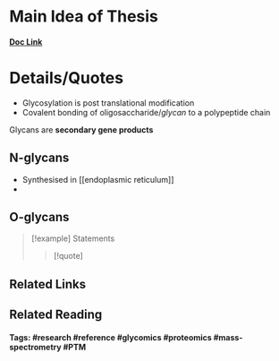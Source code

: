 # Main Idea of Thesis


#### [Doc Link](https://www.ncbi.nlm.nih.gov/pmc/articles/PMC7564411/)

# Details/Quotes
- Glycosylation is post translational modification
- Covalent bonding of oligosaccharide/*glycan* to a polypeptide chain

Glycans are **secondary gene products**

## N-glycans
- Synthesised in [[endoplasmic reticulum]]
- 


## O-glycans

> [!example] Statements
> 
> >[!quote]

## Related Links

## Related Reading



#### Tags: #research #reference #glycomics #proteomics #mass-spectrometry #PTM 